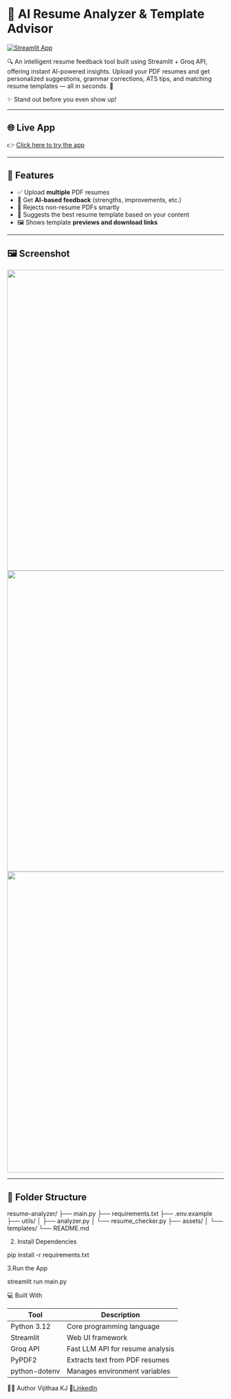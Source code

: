 # 🧠 AI Resume Analyzer & Template Advisor

[![Streamlit App](https://static.streamlit.io/badges/streamlit_badge_black_white.svg)](https://smart-resume-scan.streamlit.app/)

🔍 An intelligent resume feedback tool built using Streamlit + Groq API, offering instant AI-powered insights. Upload your PDF resumes and get personalized suggestions, grammar corrections, ATS tips, and matching resume templates — all in seconds. 🚀

✨ Stand out before you even show up!

---

## 🌐 Live App

👉 [Click here to try the app](https://smart-resume-scan.streamlit.app/)

---

## 🚀 Features

- ✅ Upload **multiple** PDF resumes  
- 🧠 Get **AI-based feedback** (strengths, improvements, etc.)  
- 📂 Rejects non-resume PDFs smartly  
- 🧾 Suggests the best resume template based on your content  
- 🖼️ Shows template **previews and download links**

---

## 🖼️ Screenshot

<img src="C:\Users\Vijithaa K J\Downloads\screenshot-web.png" width="700"/>
<img src="C:\Users\Vijithaa K J\Downloads\screenshot-web1.png" width="700"/>
<img src="C:\Users\Vijithaa K J\Downloads\screenshot-web2.png" width="700"/>

---

## 📁 Folder Structure
resume-analyzer/
├── main.py
├── requirements.txt
├── .env.example
├── utils/
│ ├── analyzer.py
│ └── resume_checker.py
├── assets/
│ └── templates/
└── README.md

2. Install Dependencies

pip install -r requirements.txt

 3.Run the App

streamlit run main.py

💻 Built With

| Tool                | Description                     |
|---------------------|---------------------------------|
| Python 3.12         | Core programming language        |
| Streamlit           | Web UI framework                 |
| Groq API            | Fast LLM API for resume analysis |
| PyPDF2              | Extracts text from PDF resumes   |
| python-dotenv       | Manages environment variables    |

🙋‍♀️ Author
Vijithaa KJ
🔗[LinkedIn](https://www.linkedin.com/in/kj-vijithaa-8a4a04255)





